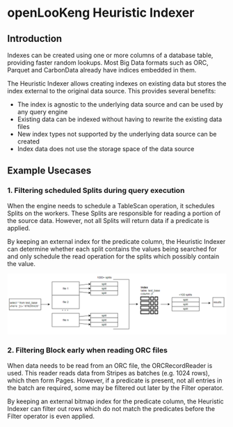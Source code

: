 
# openLooKeng Heuristic Indexer

## Introduction

Indexes can be created using one or more columns of a database table, providing faster random lookups. Most Big Data formats such as ORC, Parquet and CarbonData already have indices embedded in them.

The Heuristic Indexer allows creating indexes on existing data but stores the index external to the original data source. This provides several benefits:

  - The index is agnostic to the underlying data source and can be used by any query engine
  - Existing data can be indexed without having to rewrite the existing data files
  - New index types not supported by the underlying data source can be created
  - Index data does not use the storage space of the data source

## Example Usecases

### 1. Filtering scheduled Splits during query execution

When the engine needs to schedule a TableScan operation, it schedules Splits on the workers. These Splits are responsible for reading a portion of the source data. However, not all Splits will return data if a predicate is applied.

By keeping an external index for the predicate column, the Heuristic Indexer can determine whether each split contains the values being searched for and only schedule the read operation for the splits which possibly contain the value.

![indexer_filter_splits](../images/indexer_filter_splits.png)

### 2. Filtering Block early when reading ORC files

When data needs to be read from an ORC file, the ORCRecordReader is used. This reader reads data from Stripes as batches (e.g. 1024 rows), which then form Pages. However, if a predicate is present, not all entries in the batch are required, some may be filtered out later by the Filter operator.

By keeping an external bitmap index for the predicate column, the Heuristic Indexer can filter out rows which do not match the predicates before the Filter operator is even applied.

